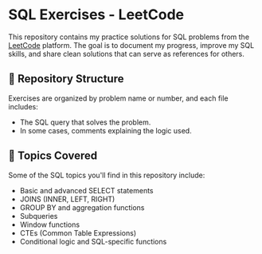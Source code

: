 # SQL Exercises - LeetCode

This repository contains my practice solutions for SQL problems from the [LeetCode](https://leetcode.com/problemset/database/) platform. The goal is to document my progress, improve my SQL skills, and share clean solutions that can serve as references for others.

## 📂 Repository Structure

Exercises are organized by problem name or number, and each file includes:

- The SQL query that solves the problem.
- In some cases, comments explaining the logic used.

## 🧠 Topics Covered

Some of the SQL topics you'll find in this repository include:

- Basic and advanced SELECT statements
- JOINS (INNER, LEFT, RIGHT)
- GROUP BY and aggregation functions
- Subqueries
- Window functions
- CTEs (Common Table Expressions)
- Conditional logic and SQL-specific functions

